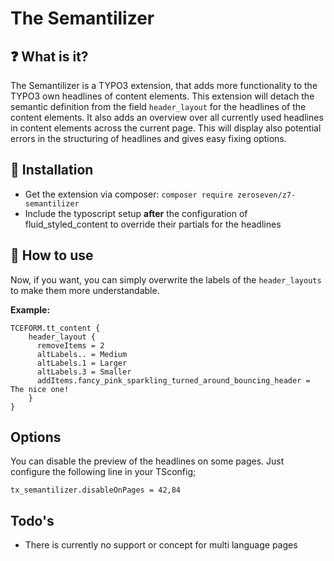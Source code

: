 # The Semantilizer

## :question: What is it?

The Semantilizer is a TYPO3 extension, that adds more functionality to the TYPO3 own headlines of content elements. This extension will detach the semantic definition from the field `header_layout` for the headlines of the content elements. It also adds an overview over all currently used headlines in content elements across the current page. This will display also potential errors in the structuring of headlines and gives easy fixing options.

## :wrench: Installation

* Get the extension via composer: `composer require zeroseven/z7-semantilizer`
* Include the typoscript setup **after** the configuration of fluid_styled_content to override their partials for the headlines

## :roller_coaster: How to use

Now, if you want, you can simply overwrite the labels of the `header_layouts` to make them more understandable.

**Example:**

```tsconfig
TCEFORM.tt_content {
    header_layout {
      removeItems = 2
      altLabels.. = Medium
      altLabels.1 = Larger
      altLabels.3 = Smaller
      addItems.fancy_pink_sparkling_turned_around_bouncing_header = The nice one!
    }
}
```


## Options 

You can disable the preview of the headlines on some pages. Just configure the following line in your TSconfig;

```
tx_semantilizer.disableOnPages = 42,84
```

## Todo's

* There is currently no support or concept for multi language pages
